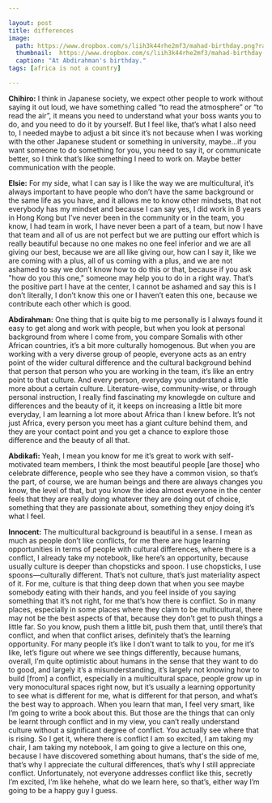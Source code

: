 ```yaml
---

layout: post
title: differences
image:
  path: https://www.dropbox.com/s/liih3k44rhe2mf3/mahad-birthday.png?raw=1
  thumbnail:  https://www.dropbox.com/s/liih3k44rhe2mf3/mahad-birthday.png?raw=1
  caption: "At Abdirahman's birthday."
tags: [africa is not a country]

---
```


**Chihiro:** I think in Japanese society, we expect other people to work without saying it out loud, we have something called “to read the atmosphere” or “to read the air”, it means you need to understand what your boss wants you to do, and you need to do it by yourself. But I feel like, that’s what I also need to, I needed maybe to adjust a bit since it’s not because when I was working with the other Japanese student or something in university, maybe…if you want someone to do something for you, you need to say it, or communicate better, so I think that’s like something I need to work on. Maybe better communication with the people. 

**Elsie:** For my side, what I can say is I like the way we are multicultural, it’s always important to have people who don’t have the same background or the same life as you have, and it allows me to know other mindsets, that not everybody has my mindset and because I can say yes, I did work in 8 years in Hong Kong but I’ve never been in the community or in the team, you know, I had team in work, I have never been a part of a team, but now I have that team and all of us are not perfect but we are putting our effort which is really beautiful because no one makes no one feel inferior and we are all giving our best, because we are all like giving our, how can I say it, like we are coming with a plus, all of us coming with a plus, and we are not ashamed to say we don’t know how to do this or that, because if you ask "how do you this one," someone may help you to do in a right way. That’s the positive part I have at the center, I cannot be ashamed and say this is I don’t literally, I don’t know this one or I haven’t eaten this one, because we contribute each other which is good. 

**Abdirahman:** One thing that is quite big to me personally is I always found it easy to get along and work with people, but when you look at personal background from where I come from, you compare Somalis with other African countries, it’s a bit more culturally homogenous. But when you are working with a very diverse group of people, everyone acts as an entry point of the wider cultural difference and the cultural background behind that person that person who you are working in the team, it’s like an entry point to that culture. And every person, everyday you understand a little more about a certain culture. Literature-wise, community-wise, or through personal instruction, I really find fascinating my knowlegde on culture and differences and the beauty of it, it keeps on increasing a little bit more everyday, I am learning a lot more about Africa than I knew before. It’s not just Africa, every person you meet has a giant culture behind them, and they are your contact point and you get a chance to explore those difference and the beauty of all that.  

**Abdikafi:** Yeah, I mean you know for me it’s great to work with self-motivated team members, I think the most beautiful people [are those] who celebrate difference, people who see they have a common vision, so that’s the part, of course, we are human beings and there are always changes you know, the level of that, but you know the idea almost everyone in the center feels that they are really doing whatever they are doing out of choice, something that they are passionate about, something they enjoy doing it’s what I feel. 

**Innocent:** The multicultural background is beautiful in a sense. I mean as much as people don’t like conflicts, for me there are huge learning opportunities in terms of people with cultural differences, where there is a conflict, I already take my notebook, like here’s an opportunity, because usually culture is deeper than chopsticks and spoon. I use chopsticks, I use spoons—culturally different. That’s not culture, that’s just materiality aspect of it. For me, culture is that thing deep down that when you see maybe somebody eating with their hands, and you feel inside of you saying something that it’s not right, for me that’s how there is conflict. So in many places, especially in some places where they claim to be multicultural, there may not be the best aspects of that, because they don’t get to push things a little far. So you know, push them a little bit, push them that, until there’s that conflict, and when that conflict arises, definitely that’s the learning opportunity. For many people it’s like I don’t want to talk to you, for me it’s like, let’s figure out where we see things differently, because humans, overall, I’m quite optimistic about humans in the sense that they want to do to good, and largely it’s a misunderstanding, it’s largely not knowing how to build [from] a conflict, especially in a multicultural space, people grow up in very monocultural spaces right now, but it’s usually a learning opportunity to see what is different for me, what is different for that person, and what’s the best way to approach. When you learn that man, I feel very smart, like I’m going to write a book about this. But those are the things that can only be learnt through conflict and in my view, you can’t really understand culture without a significant degree of conflict. You actually see where that is rising. So I get it, where there is conflict I am so excited, I am taking my chair, I am taking my notebook, I am going to give a lecture on this one, because I have discovered something about humans, that's the side of me, that’s why I appreciate the cultural differences, that’s why I still appreciate conflict. Unfortunately, not everyone addresses conflict like this, secretly I’m excited, I’m like hehehe, what do we learn here, so that’s, either way I’m going to be a happy guy I guess. 



